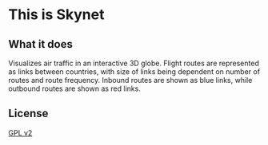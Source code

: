 # This is Skynet

## What it does
Visualizes air traffic in an interactive 3D globe. Flight routes are represented as links between countries, with size of links being dependent on number of routes and route frequency. Inbound routes are shown as blue links, while outbound routes are shown as red links.

## License
[GPL v2](LICENSE.md)